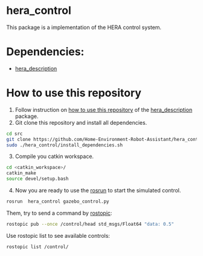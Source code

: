 # hera_control
 This package is a implementation of the HERA control system.

# Dependencies:
 * [hera_description](https://github.com/Home-Environment-Robot-Assistant/hera_description)

# How to use this repository
1. Follow instruction on [how to use this repository](https://github.com/Home-Environment-Robot-Assistant/hera_description#how-to-use-this-repository) of the [hera_description](https://github.com/Home-Environment-Robot-Assistant/hera_description) package.
2. Git clone this repository and install all dependencies.
```bash
cd src
git clone https://github.com/Home-Environment-Robot-Assistant/hera_control.git
sudo ./hera_control/install_dependencies.sh
```
3. Compile you catkin workspace.
```bash
cd <catkin_workspace>/
catkin_make
source devel/setup.bash
```
4. Now you are ready to use the [rosrun](http://wiki.ros.org/rosbash#rosrun) to start the simulated control.

```bash
rosrun  hera_control gazebo_control.py
```

Them, try to send a command by [rostopic](http://wiki.ros.org/rostopic):
```bash
rostopic pub --once /control/head std_msgs/Float64 "data: 0.5"
```

Use rostopic list to see available controls:
```bash
rostopic list /control/
```
